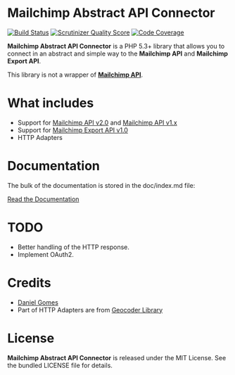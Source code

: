 Mailchimp Abstract API Connector
================================

[![Build Status](https://travis-ci.org/danielcsgomes/MailchimpApiConnector.png?branch=master)](https://travis-ci.org/danielcsgomes/MailchimpApiConnector) [![Scrutinizer Quality Score](https://scrutinizer-ci.com/g/danielcsgomes/MailchimpApiConnector/badges/quality-score.png?s=5200860a4897f9d9191b8f01a5a53eed89c382d7)](https://scrutinizer-ci.com/g/danielcsgomes/MailchimpApiConnector/) [![Code Coverage](https://scrutinizer-ci.com/g/danielcsgomes/MailchimpApiConnector/badges/coverage.png?s=eb87fc503b2ce35aaaf6f1be7b6c91601fa28cea)](https://scrutinizer-ci.com/g/danielcsgomes/MailchimpApiConnector/)

**Mailchimp Abstract API Connector** is a PHP 5.3+ library that allows you to connect in an abstract and simple way to the **Mailchimp API** and **Mailchimp Export API**.

This library is not a wrapper of [**Mailchimp API**](http://apidocs.mailchimp.com/).

# What includes

 * Support for [Mailchimp API v2.0](http://apidocs.mailchimp.com/api/2.0/) and [Mailchimp API v1.x](http://apidocs.mailchimp.com/api/1.3/)
 * Support for [Mailchimp Export API v1.0](http://apidocs.mailchimp.com/export/1.0/)
 * HTTP Adapters

# Documentation

The bulk of the documentation is stored in the doc/index.md file:

[Read the Documentation](https://github.com/danielcsgomes/MailchimpApiConnector/blob/master/doc/index.md)

# TODO

* Better handling of the HTTP response.
* Implement OAuth2.

# Credits

* [Daniel Gomes](me@danielcsgomes.com)
* Part of HTTP Adapters are from [Geocoder Library](https://github.com/geocoder-php/Geocoder)

# License

**Mailchimp Abstract API Connector** is released under the MIT License. See the bundled LICENSE file for details.
